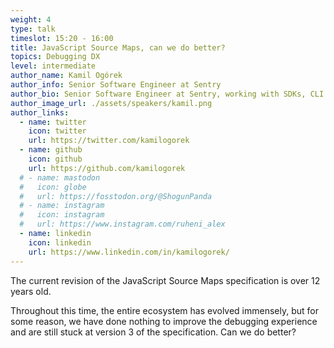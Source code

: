 ```yaml
---
weight: 4
type: talk
timeslot: 15:20 - 16:00
title: JavaScript Source Maps, can we do better?
topics: Debugging DX
level: intermediate
author_name: Kamil Ogórek
author_info: Senior Software Engineer at Sentry
author_bio: Senior Software Engineer at Sentry, working with SDKs, CLI and debugging tooling. Passionate about software development, with a special affinity for web technologies. After hours training and nutrition geek, a weightlifter, a climber, a recreational cyclist, a drummer and a music lover. Loves to cook and admires great food.
author_image_url: ./assets/speakers/kamil.png
author_links: 
  - name: twitter
    icon: twitter
    url: https://twitter.com/kamilogorek
  - name: github
    icon: github
    url: https://github.com/kamilogorek
  # - name: mastodon
  #   icon: globe
  #   url: https://fosstodon.org/@ShogunPanda
  # - name: instagram
  #   icon: instagram
  #   url: https://www.instagram.com/ruheni_alex
  - name: linkedin
    icon: linkedin
    url: https://www.linkedin.com/in/kamilogorek/
---
```


The current revision of the JavaScript Source Maps specification is over 12 years old.

Throughout this time, the entire ecosystem has evolved immensely, but for some reason, we have done nothing to improve the debugging experience and are still stuck at version 3 of the specification. Can we do better?
